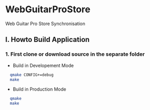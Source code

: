 # WebGuitarProStore
Web Guitar Pro Store Synchronisation

## I. Howto Build Application

  ### 1. First clone or download source in the separate folder
  
  - Build in Developement Mode
  
  ```bash
    qmake CONFIG+=debug
	make
  ```
  - Build in Production Mode
  
  ```bash
    qmake
	make
  ```
